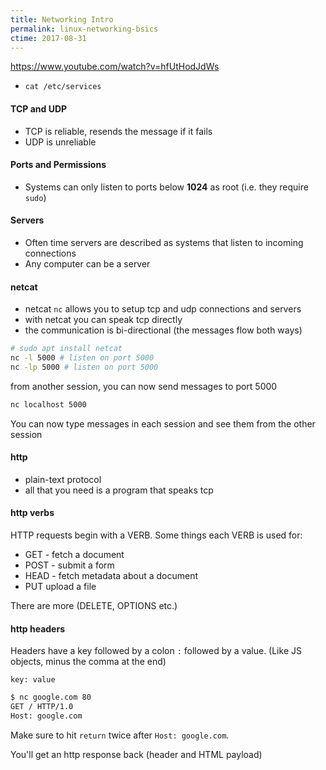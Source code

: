 ```yaml
---
title: Networking Intro
permalink: linux-networking-bsics
ctime: 2017-08-31
---
```


https://www.youtube.com/watch?v=hfUtHodJdWs

- `cat /etc/services`

#### TCP and UDP
- TCP is reliable, resends the message if it fails
- UDP is unreliable

#### Ports and Permissions

- Systems can only listen to ports below **1024** as root (i.e. they require `sudo`)



#### Servers
- Often time servers are described as systems that listen to incoming connections
- Any computer can be a server


#### netcat
- netcat `nc` allows you to setup tcp and udp connections and servers
- with netcat you can speak tcp directly
- the communication is bi-directional (the messages flow both ways)

```bash
# sudo apt install netcat
nc -l 5000 # listen on port 5000
nc -lp 5000 # listen on port 5000
```

from another session, you can now send messages to port 5000

```bash
nc localhost 5000
```

You can now type messages in each session and see them from the other session

#### http
- plain-text protocol
- all that you need is a program that speaks tcp

#### http verbs

HTTP requests begin with a VERB. Some things each VERB is used for:

- GET - fetch a document
- POST - submit a form
- HEAD - fetch metadata about a document
- PUT upload a file

There are more (DELETE, OPTIONS etc.)

#### http headers
Headers have a key followed by a colon `:` followed by a value. (Like JS objects, minus the comma at the end)

```
key: value
```


```bash
$ nc google.com 80
GET / HTTP/1.0
Host: google.com
```

Make sure to hit `return` twice after `Host: google.com`. 

You'll get an http response back (header and HTML payload)